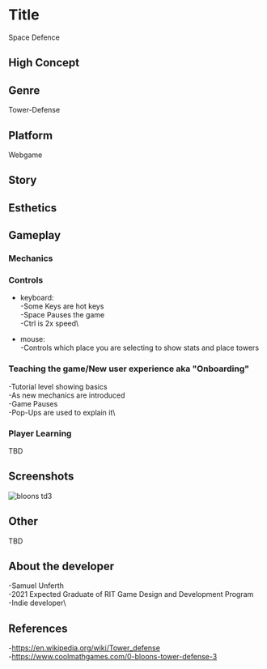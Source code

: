 # Title
Space Defence

## High Concept


## Genre
Tower-Defense

## Platform
Webgame

## Story


## Esthetics


## Gameplay

### Mechanics


### Controls
- keyboard:\
  -Some Keys are hot keys\
  -Space Pauses the game\
  -Ctrl is 2x speed\
  
 - mouse:\
   -Controls which place you are selecting to show stats and place towers
  
### Teaching the game/New user experience aka "Onboarding"
-Tutorial level showing basics\
-As new mechanics are introduced\
  -Game Pauses\
  -Pop-Ups are used to explain it\
 
### Player Learning
TBD

## Screenshots
![bloons td3](https://www.coolmathgames.com/sites/cmatgame/files/bloons-tower-defense-3.jpg)

## Other
TBD

## About the developer
-Samuel Unferth\
-2021 Expected Graduate of RIT Game Design and Development Program\
-Indie developer\



## References
-https://en.wikipedia.org/wiki/Tower_defense \
-https://www.coolmathgames.com/0-bloons-tower-defense-3
